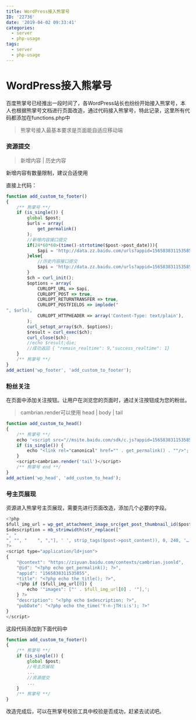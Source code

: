 ```yaml
---
title: WordPress接入熊掌号
ID: '22736'
date: '2019-04-02 09:33:41'
categories:
  - server
  - php-usage
tags:
  - server
  - php-usage
---
```


# WordPress接入熊掌号

百度熊掌号已经推出一段时间了，各WordPress站长也纷纷开始接入熊掌号，本人也根据熊掌号文档进行页面改造，通过代码接入熊掌号，特此记录，这里所有代码都添加在functions.php中

> 熊掌号接入最基本要求是页面能自适应移动端

### 资源提交

> 新增内容 | 历史内容

新增内容有数量限制，建议合适使用

直接上代码：

``` js 
function add_custom_to_footer()
{
    /** 熊掌号 **/
    if (is_single()) {
        global $post;
        $urls = array(
            get_permalink()
        );
        //新增内容接口提交
        if(24*60*60>(time()-strtotime($post->post_date))){
            $api = 'http://data.zz.baidu.com/urls?appid=1565838311535855&token=9IczqdTMGBswNYaR&type=realtime';
        }else{
            //历史内容接口提交
            $api = 'http://data.zz.baidu.com/urls?appid=1565838311535855&token=9IczqdTMGBswNYaR&type=batch';
        }
        $ch = curl_init();
        $options = array(
            CURLOPT_URL => $api,
            CURLOPT_POST => true,
            CURLOPT_RETURNTRANSFER => true,
            CURLOPT_POSTFIELDS => implode("
", $urls),
            CURLOPT_HTTPHEADER => array('Content-Type: text/plain'),
        );
        curl_setopt_array($ch, $options);
        $result = curl_exec($ch);
        curl_close($ch);
        //echo $result;die;
        //成功返回 { "remain_realtime": 9,"success_realtime": 1}
    }
    /** 熊掌号 **/
}
add_action('wp_footer', 'add_custom_to_footer'); 
```

### 粉丝关注

在页面中添加关注按钮。让用户在浏览您的页面时，通过关注按钮成为您的粉丝。

> cambrian.render可以使用 head | body | tail

``` js 
function add_custom_to_head()
{
    /** 熊掌号 **/
    echo '<script src="//msite.baidu.com/sdk/c.js?appid=1565838311535855"></script>';
    if (is_single()) {
        echo "<link rel="canonical" href="" . get_permalink() . ""/>";
    }
    <script>cambrian.render('tail')</script>
    /** 熊掌号 end **/
}
add_action('wp_head', 'add_custom_to_head'); 
```

### 号主页展现

资源进入熊掌号主页展现，需要先进行页面改造，添加几个必要的字段。

``` js 
<?php
$full_img_url = wp_get_attachment_image_src(get_post_thumbnail_id($post->ID), 'full');
$xdescription = mb_strimwidth(str_replace(["
", "
", "", "    ", ","], ' ', strip_tags($post->post_content)), 0, 240, '…');
?>
<script type="application/ld+json">
{
    "@context": "https://ziyuan.baidu.com/contexts/cambrian.jsonld",
    "@id": "<?php echo get_permalink(); ?>",
    "appid": "1565838311535855",
    "title": "<?php echo the_title(); ?>",
    <?php if ($full_img_url[0]) {
        echo '"images": ["' . $full_img_url[0] . '"],';
    } ?>
    "description": "<?php echo $xdescription; ?>",
    "pubDate": "<?php echo the_time('Y-n-jTH:i:s'); ?>"
}
</script> 
```

这段代码添加到下面代码中

``` js 
function add_custom_to_footer()
{
    /** 熊掌号 **/
    if (is_single()) {
        global $post;
        //号主页展现
        ...
        //资源提交
        ...
    }
    /** 熊掌号 **/
} 
```

改造完成后，可以在熊掌号校验工具中校验是否成功，赶紧去试试吧。
 
 
 
 
 
 
 
 
 
 
 
 
 
 
 
 
 
 
 
 
 
 
 
 
 
